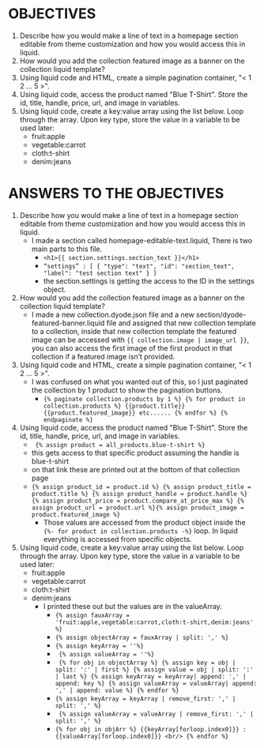 # OBJECTIVES

1. Describe how you would make a line of text in a homepage section editable from theme customization and how you would access this in liquid.
2. How would you add the collection featured image as a banner on the collection liquid template?
3. Using liquid code and HTML, create a simple pagination container, "< 1 2 ... 5 >".
4. Using liquid code, access the product named "Blue T-Shirt". Store the id, title, handle, price, url, and image in variables.
5. Using liquid code, create a key:value array using the list below. Loop through the array. Upon key type, store the value in a variable to be used later:
   - fruit:apple
   - vegetable:carrot
   - cloth:t-shirt
   - denim:jeans

# ANSWERS TO THE OBJECTIVES

1.  Describe how you would make a line of text in a homepage section editable from theme customization and how you would access this in liquid.
    - I made a section called homepage-editable-text.liquid, There is two main parts to this file.
      - `<h1>{{ section.settings.section_text }}</h1>`
      - `“settings” : [ { "type": "text", "id": "section_text", "label": "test section text" } ]`
      - the section.settings is getting the access to the ID in the settings object.
2.  How would you add the collection featured image as a banner on the collection liquid template?
    - I made a new collection.dyode.json file and a new section/dyode-featured-banner.liquid file and assigned that new collection template to a collection, inside that new collection template the featured image can be accessed with `{{ collection.image | image_url }}`, you can also access the first image of the first product in that collection if a featured image isn’t provided.
3.  Using liquid code and HTML, create a simple pagination container, "< 1 2 ... 5 >".
    - I was confused on what you wanted out of this, so I just paginated the collection by 1 product to show the pagination buttons.
      - `{% paginate collection.products by 1 %} {% for product in collection.products %} {{product.title}} {{product.featured_image}} etc...... {% endfor %} {% endpaginate %}`
4.  Using liquid code, access the product named "Blue T-Shirt". Store the id, title, handle, price, url, and image in variables.
    - ` {% assign product = all_products.blue-t-shirt %}`
    - this gets access to that specific product assuming the handle is blue-t-shirt
    - on that link these are printed out at the bottom of that collection page
    - `{% assign product_id = product.id %} {% assign product_title = product.title %} {% assign product_handle = product.handle %} {% assign product_price = product.compare_at_price_max %} {% assign product_url = product.url %}{% assign product_image = product.featured_image %}`
      - Those values are accessed from the product object inside the `{%- for product in collection.products -%}` loop. In liquid everything is accessed from specific objects.
5.  Using liquid code, create a key:value array using the list below. Loop through the array. Upon key type, store the value in a variable to be used later:
    - fruit:apple
    - vegetable:carrot
    - cloth:t-shirt
    - denim:jeans
      - I printed these out but the values are in the valueArray.
        - `{% assign fauxArray = 'fruit:apple,vegetable:carrot,cloth:t-shirt,denim:jeans' %}`
        - `{% assign objectArray = fauxArray | split: ',' %}`
        - `{% assign keyArray = ''%}`
        - ` {% assign valueArray = ''%}`
        - ` {% for obj in objectArray %} {% assign key = obj | split: ':' | first %} {% assign value = obj | split: ':' | last %} {% assign keyArray = keyArray| append: ',' | append: key %} {% assign valueArray = valueArray| append: ',' | append: value %} {% endfor %}`
        - `{% assign keyArray = keyArray | remove_first: ',' | split: ',' %}`
        - ` {% assign valueArray = valueArray | remove_first: ',' | split: ',' %}`
        - `{% for obj in objArr %} {{keyArray[forloop.index0]}} : {{valueArray[forloop.index0]}} <br/> {% endfor %}`
